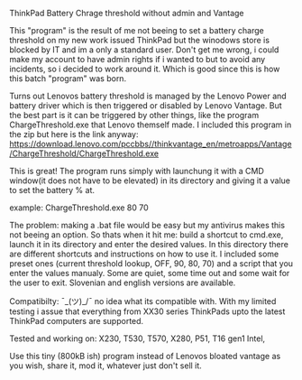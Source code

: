ThinkPad Battery Chrage threshold without admin and Vantage

This "program" is the result of me not beeing to set a battery charge threshold on my new work issued ThinkPad but the winodows store is blocked by IT and im a only a standard
user. Don't get me wrong, i could make my account to have admin rights if i wanted to but to avoid any incidents, so i decided to work around it. Which is good since this is
how this batch "program" was born.

Turns out Lenovos battery threshold is managed by the Lenovo Power and battery driver which is then triggered or disabled by Lenovo Vantage. But the best part is it can be
triggered by other things, like the program ChargeThreshold.exe that Lenovo themself made.
I included this program in the zip but here is the link anyway: https://download.lenovo.com/pccbbs//thinkvantage_en/metroapps/Vantage/ChargeThreshold/ChargeThreshold.exe

This is great! The program runs simply with launchung it with a CMD window(it does not have to be elevated) in its directory and giving it a value to set the battery % at.

example: ChargeThreshold.exe 80 70

The problem: making a .bat file would be easy but my antivirus makes this not beeing an option. So thats when it hit me: build a shortcut to cmd.exe, launch it in its
directory and enter the desired values. In this directory there are different shortcuts and instructions on how to use it. I included some preset ones (current threshold lookup,
OFF, 90, 80, 70) and a script that you enter the values manualy. Some are quiet, some time out and some wait for the user to exit. Slovenian and english versions are available.

Compatibilty: ¯\_(ツ)_/¯ no idea what its compatible with. With my limited testing i assue that everything from XX30 series ThinkPads upto the latest ThinkPad computers are
supported.

Tested and working on: X230, T530, T570, X280, P51, T16 gen1 Intel,


Use this tiny (800kB ish) program instead of Lenovos bloated vantage as you wish, share it, mod it, whatever just don't sell it.
